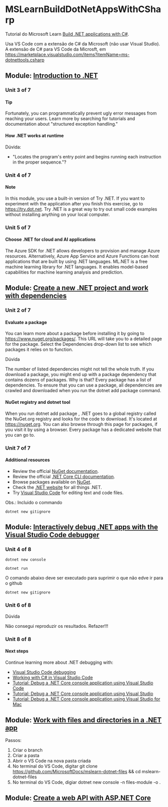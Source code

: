# MSLearnBuildDotNetAppsWithCSharp
Tutorial do Microsoft Learn [Build .NET applications with C#](https://docs.microsoft.com/en-us/learn/paths/build-dotnet-applications-csharp/).

Usa VS Code com a extensão de C# da Microsoft (não usar Visual Studio). A extensão de C# para VS Code da Microsft, em https://marketplace.visualstudio.com/items?itemName=ms-dotnettools.csharp



## Module: [Introduction to .NET](https://docs.microsoft.com/en-us/learn/modules/dotnet-introduction/?ns-enrollment-type=LearningPath&ns-enrollment-id=learn.build-dotnet-applications-csharp)
### Unit 3 of 7
#### Tip

Fortunately, you can programmatically prevent ugly error messages from reaching your users. Learn more by searching for tutorials and documentation about "structured exception handling."

#### How .NET works at runtime
Dúvida:
- "Locates the program's entry point and begins running each instruction in the proper sequence."?

### Unit 4 of 7
#### Note
In this module, you use a built-in version of Try .NET. If you want to experiment with the application after you finish this exercise, go to https://try.dot.net. Try .NET is a great way to try out small code examples without installing anything on your local computer.

### Unit 5 of 7
#### Choose .NET for cloud and AI applications
The Azure SDK for .NET allows developers to provision and manage Azure resources. Alternatively, Azure App Service and Azure Functions can host applications that are built by using .NET languages.
ML.NET is a free machine learning library for .NET languages. It enables model-based capabilities for machine learning analysis and prediction.

## Module: [Create a new .NET project and work with dependencies](https://docs.microsoft.com/en-us/learn/modules/dotnet-dependencies/?ns-enrollment-type=LearningPath&ns-enrollment-id=learn.build-dotnet-applications-csharp)
### Unit 2 of 7
#### Evaluate a package

You can learn more about a package before installing it by going to https://www.nuget.org/packages/<package name>. This URL will take you to a detailed page for the package. Select the Dependencies drop-down list to see which packages it relies on to function.

Dúvida

The number of listed dependencies might not tell the whole truth. If you download a package, you might end up with a package dependency that contains dozens of packages. Why is that? Every package has a list of dependencies. To ensure that you can use a package, all dependencies are crawled and downloaded when you run the dotnet add package <package name> command.


#### NuGet registry and dotnet tool

When you run dotnet add package <name of dependency>, .NET goes to a global registry called the NuGet.org registry and looks for the code to download. It's located at https://nuget.org. You can also browse through this page for packages, if you visit it by using a browser. Every package has a dedicated website that you can go to.

### Unit 7 of 7
#### Additional resources
- Review the official [NuGet documentation](https://docs.microsoft.com/en-us/nuget/).
- Review the official [.NET Core CLI documentation](https://docs.microsoft.com/en-us/dotnet/core/tools/).
- Browse packages available on [NuGet](https://www.nuget.org/).
- Check the [.NET website](https://dot.net/) for all things .NET.
- Try [Visual Studio Code](https://code.visualstudio.com/) for editing text and code files.

Obs.: Incluido o commando
```
dotnet new gitignore
```

## Module: [Interactively debug .NET apps with the Visual Studio Code debugger](https://docs.microsoft.com/en-us/learn/modules/dotnet-debug/)
### Unit 4 of 8
```
dotnet new console
```


```
dotnet run
```

O comando abaixo deve ser executado para suprimir o que não edve ir para o github
```
dotnet new gitignore
```

### Unit 6 of 8
Dúvida

Não consegui reproduzir os resultados. Refazer!!!


### Unit 8 of 8
#### Next steps
Continue learning more about .NET debugging with:

- [Visual Studio Code debugging](https://code.visualstudio.com/docs/editor/debugging)
- [Working with C# in Visual Studio Code](https://code.visualstudio.com/Docs/languages/csharp)
- [Tutorial: Debug a .NET Core console application using Visual Studio Code](https://docs.microsoft.com/en-us/dotnet/core/tutorials/debugging-with-visual-studio-code)
- [Tutorial: Debug a .NET Core console application using Visual Studio](https://docs.microsoft.com/en-us/dotnet/core/tutorials/debugging-with-visual-studio)
- [Tutorial: Debug a .NET Core console application using Visual Studio for Mac](https://docs.microsoft.com/en-us/dotnet/core/tutorials/debugging-with-visual-studio-mac)

## Module: [Work with files and directories in a .NET app](https://docs.microsoft.com/en-us/learn/modules/dotnet-files/)
Passos:
1. Criar o branch
2. Criar a pasta
3. Abrir o VS Code na nova pasta criada
4. No terminal do VS Code, digitar git clone https://github.com/MicrosoftDocs/mslearn-dotnet-files && cd mslearn-dotnet-files
5. No terminal do VS Code, digiar dotnet new console -n files-module -o .





## Module: [Create a web API with ASP.NET Core](https://docs.microsoft.com/en-us/learn/modules/build-web-api-aspnet-core/)






